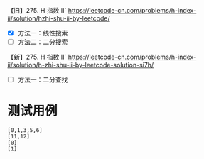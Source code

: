 
【旧】275. H 指数 II` https://leetcode-cn.com/problems/h-index-ii/solution/hzhi-shu-ii-by-leetcode/
- [x] 方法一：线性搜索
- [ ] 方法二：二分搜索

【新】275. H 指数 II` https://leetcode-cn.com/problems/h-index-ii/solution/h-zhi-shu-ii-by-leetcode-solution-si7h/
- [ ] 方法一：二分查找

# 测试用例

```
[0,1,3,5,6]
[11,12]
[0]
[1]
```
